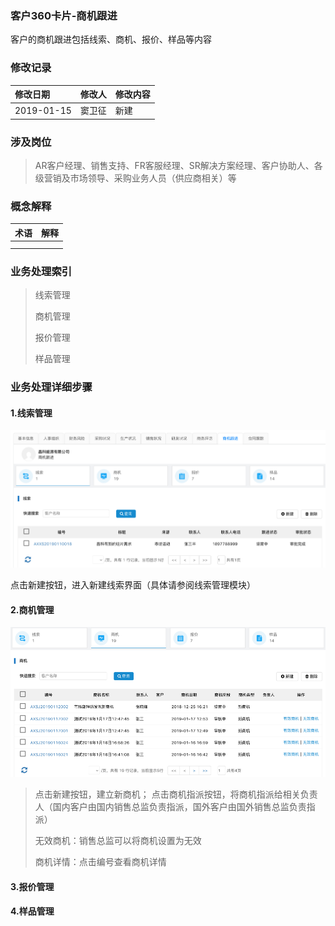 ### 客户360卡片-商机跟进

客户的商机跟进包括线索、商机、报价、样品等内容

### 修改记录

| 修改日期 | 修改人 | 修改内容 |
| :--- | :--- | :--- |
| 2019-01-15 | 窦卫征 | 新建 |

### 涉及岗位

> AR客户经理、销售支持、FR客服经理、SR解决方案经理、客户协助人、各级营销及市场领导、采购业务人员（供应商相关）等

### 概念解释

| 术语 | 解释 |
| :--- | :--- |
|  |  |
|  |  |

### 业务处理索引

> 线索管理
>
> 商机管理
>
> 报价管理
>
> 样品管理

### 业务处理详细步骤

#### 1.线索管理

![](/assets/xsgllb2229.png)

点击新建按钮，进入新建线索界面（具体请参阅线索管理模块）

#### 2.商机管理

![](/assets/sjgllb2230.png)

> 点击新建按钮，建立新商机； 点击商机指派按钮，将商机指派给相关负责人（国内客户由国内销售总监负责指派，国外客户由国外销售总监负责指派）
>
> 无效商机：销售总监可以将商机设置为无效
>
> 商机详情：点击编号查看商机详情

#### 3.报价管理



#### 4.样品管理



